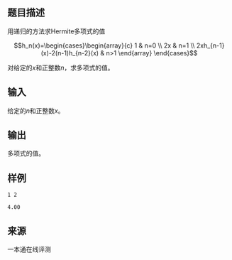 ## 题目描述

用递归的方法求Hermite多项式的值

$$h_n(x)=\begin{cases}\begin{array}{c} 1 & n=0 \\ 2x & n=1 \\ 2xh_{n-1}(x)-2(n-1)h_{n-2}(x) & n>1 \end{array} \end{cases}$$

对给定的$x$和正整数$n$，求多项式的值。

## 输入

给定的$n$和正整数$x$。

## 输出

多项式的值。

## 样例

```input1
1 2
```

```output1
4.00
```


 ## 来源

 一本通在线评测 